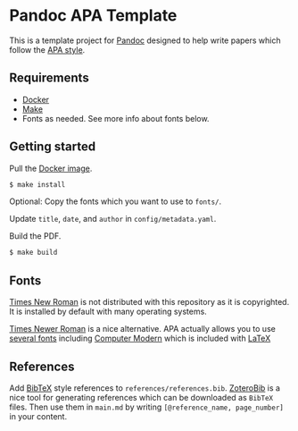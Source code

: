 # Pandoc APA Template

This is a template project for [Pandoc](https://pandoc.org) designed to help
write papers which follow the [APA style](https://apastyle.apa.org).

## Requirements

* [Docker](https://www.docker.com)
* [Make](https://www.gnu.org/software/make/)
* Fonts as needed. See more info about fonts below.

## Getting started

Pull the [Docker image](https://hub.docker.com/r/pandoc/latex).

```sh
$ make install
```

Optional: Copy the fonts which you want to use to `fonts/`.

Update `title`, `date`, and `author` in `config/metadata.yaml`.

Build the PDF.

```sh
$ make build
```

## Fonts

[Times New Roman](https://en.wikipedia.org/wiki/Times_New_Roman) is not
distributed with this repository as it is copyrighted. It is installed by
default with many operating systems.

[Times Newer Roman](https://timesnewerroman.com) is a nice alternative. APA
actually allows you to use [several
fonts](https://apastyle.apa.org/style-grammar-guidelines/paper-format/font)
including [Computer Modern](https://tug.org/FontCatalogue/computermodern/)
which is included with [LaTeX](https://www.latex-project.org)

## References

Add
[BibTeX](https://tex.stackexchange.com/questions/25701/bibtex-vs-biber-and-biblatex-vs-natbib)
style references to `references/references.bib`. [ZoteroBib](https://zbib.org)
is a nice tool for generating references which can be downloaded as `BibTeX`
files. Then use them in `main.md` by writing `[@reference_name, page_number]`
in your content.
